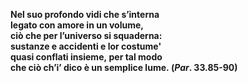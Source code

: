 
**Nel suo profondo vidi che s’interna\
legato con amore in un volume,\
ciò che per l’universo si squaderna:\
sustanze e accidenti e lor costume'\
quasi conflati insieme, per tal modo\
che ciò ch’i’ dico è un semplice lume. (_Par_. 33.85-90)**
